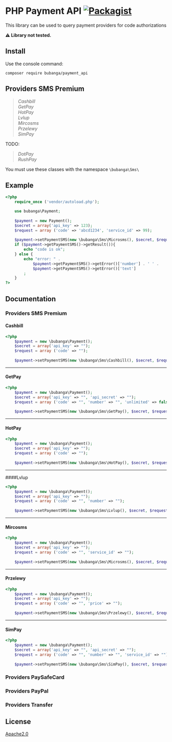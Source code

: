 

# PHP Payment API [![Packagist](https://img.shields.io/packagist/dt/bubanga/payment_api.svg)](https://packagist.org/packages/xpaw/php-minecraft-query)

This library can be used to query payment providers for code authorizations

**:warning: Library not tested.**

## Install

Use the console command:

```text
composer require bubanga/payment_api
```

## Providers SMS Premium

> *Cashbill*<br>
> *GetPay*<br>
> *HotPay*<br>
> *Lvlup*<br>
> *Mircosms*<br>
> *Przelewy*<br>
> *SimPay*

TODO:

> *DotPay*<br>
> *RushPay*

You must use these classes with the namespace `\bubanga\Sms\`

## Example
```php
<?php
    require_once ('vendor/autoload.php');

    use bubanga\Payment;
	
    $payment = new Payment();
    $secret = array('api_key' => 123);
    $request = array ('code' => 'abcd1234', 'service_id' => 99);
	
    $payment->setPaymentSMS(new \bubanga\Sms\Microsms(), $secret, $request);
    if ($payment->getPaymentSMS()->getResult()){
        echo "code is ok";
    } else {
        echo "error: " . 
            $payment->getPaymentSMS()->getError()['number'] . ' ' . 
            $payment->getPaymentSMS()->getError()['text']
        ;
    }
?>
```

## Documentation
### Providers SMS Premium
#### Cashbill
```php
<?php
    $payment = new \bubanga\Payment();
    $secret = array('api_key' => "");
    $request = array ('code' => "");
	
    $payment->setPaymentSMS(new \bubanga\Sms\Cashbill(), $secret, $request);
```
---
#### GetPay
```php
<?php
    $payment = new \bubanga\Payment();
    $secret = array('api_key' => "", 'api_secret' => "");
    $request = array ('code' => "", 'number' => "", 'unlimited' => false);
	
    $payment->setPaymentSMS(new \bubanga\Sms\GetPay(), $secret, $request);
```
---
#### HotPay
```php
<?php
    $payment = new \bubanga\Payment();
    $secret = array('api_key' => "");
    $request = array ('code' => "");
	
    $payment->setPaymentSMS(new \bubanga\Sms\HotPay(), $secret, $request);
```
---
####Lvlup
```php
<?php
    $payment = new \bubanga\Payment();
    $secret = array('api_key' => "");
    $request = array ('code' => "", 'number' => "");
	
    $payment->setPaymentSMS(new \bubanga\Sms\Lvlup(), $secret, $request);
```
---
#### Mircosms
```php
<?php
    $payment = new \bubanga\Payment();
    $secret = array('api_key' => "");
    $request = array ('code' => "", 'service_id' => "");
	
    $payment->setPaymentSMS(new \bubanga\Sms\Microsms(), $secret, $request);
```
---
#### Przelewy
```php
<?php
    $payment = new \bubanga\Payment();
    $secret = array('api_key' => "");
    $request = array ('code' => "", 'price' => "");
	
    $payment->setPaymentSMS(new \bubanga\Sms\Przelewy(), $secret, $request);
```
---
#### SimPay
```php
<?php
    $payment = new \bubanga\Payment();
    $secret = array('api_key' => "", 'api_secret' => "");
    $request = array ('code' => "", 'number' => "", 'service_id' => "");
	
    $payment->setPaymentSMS(new \bubanga\Sms\SimPay(), $secret, $request);
```
### Providers PaySafeCard
### Providers PayPal
### Providers Transfer
## License
[Apache2.0](LICENSE)